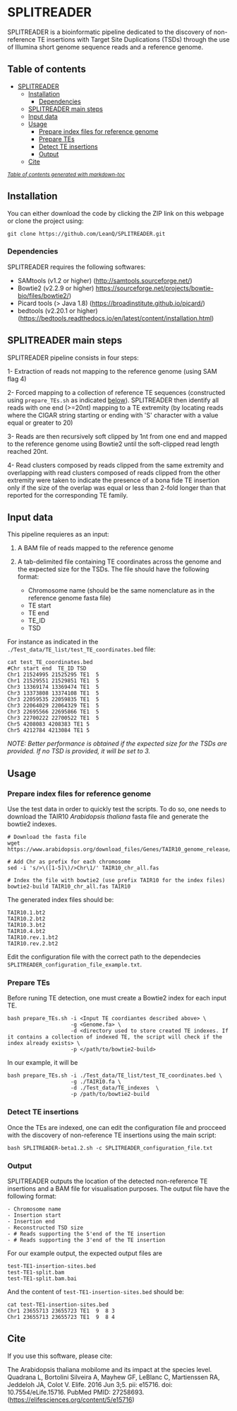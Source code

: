 # SPLITREADER

SPLITREADER is a bioinformatic pipeline dedicated to the discovery of non-reference TE insertions with Target Site Duplications (TSDs) through the use of Illumina short genome sequence reads and a reference genome.

## Table of contents
- [SPLITREADER](#splitreader)
  * [Installation](#installation)
    + [Dependencies](#dependencies)
  * [SPLITREADER main steps](#splitreader-main-steps)
  * [Input data](#input-data)
  * [Usage](#usage)
	+ [Prepare index files for reference genome](#prepare-index-files-for-reference-genome)
	+ [Prepare TEs](#prepare-tes)
	+ [Detect TE insertions](#detect-te-insertions)
	+ [Output](#output)
  * [Cite](#cite)

<small><i><a href='http://ecotrust-canada.github.io/markdown-toc/'>Table of contents generated with markdown-toc</a></i></small>


## Installation
You can either download the code by clicking the ZIP link on this webpage or clone the project using:

```
git clone https://github.com/LeanQ/SPLITREADER.git
```

### Dependencies

SPLITREADER requires the following softwares:

* SAMtools (v1.2 or higher) (http://samtools.sourceforge.net/)
* Bowtie2 (v2.2.9 or higher) https://sourceforge.net/projects/bowtie-bio/files/bowtie2/)
* Picard tools (> Java 1.8) (https://broadinstitute.github.io/picard/)
* bedtools (v2.20.1 or higher) (https://bedtools.readthedocs.io/en/latest/content/installation.html)

## SPLITREADER main steps

SPLITREADER pipeline consists in four steps: 

1- Extraction of reads not mapping to the reference genome (using SAM flag 4) 

2- Forced mapping to a collection of reference TE sequences (constructed using `prepare_TEs.sh` as indicated [below](#prepare-tes)). SPLITREADER then identify all reads with one end (>=20nt) mapping to a TE extremity (by locating reads where the CIGAR string starting or ending with 'S' character with a value equal or greater to 20)

3- Reads are then recursively soft clipped by 1nt from one end and mapped to the reference genome using Bowtie2 until the soft-clipped read length reached 20nt.

4- Read clusters composed by reads clipped from the same extremity and overlapping with read clusters composed of reads clipped from the other extremity were taken to indicate the presence of a bona fide TE insertion only if the size of the overlap was equal or less than 2-fold longer than that reported for the corresponding TE family.

## Input data

This pipeline requieres as an input:

1. A BAM file of reads mapped to the reference genome
2. A tab-delimited file containing TE coordinates across the genome and the expected size for the TSDs. The file should have the following format: 

	- Chromosome name (should be the same nomenclature as in the reference genome fasta file)
	- TE start
	- TE end
	- TE_ID
	- TSD

For instance as indicated in the `./Test_data/TE_list/test_TE_coordinates.bed` file:

```
cat test_TE_coordinates.bed
#Chr start end  TE_ID TSD
Chr1 21524995 21525295 TE1  5
Chr1 21529551 21529851 TE1  5
Chr3 13369174 13369474 TE1  5
Chr3 13373808 13374108 TE1  5
Chr3 22059535 22059835 TE1  5
Chr3 22064029 22064329 TE1  5
Chr3 22695566 22695866 TE1  5
Chr3 22700222 22700522 TE1  5
Chr5 4208083 4208383 TE1 5
Chr5 4212784 4213084 TE1 5
```

*NOTE: Better performance is obtained if the expected size for the TSDs are provided. If no TSD is provided, it will be set to 3.*

## Usage

### Prepare index files for reference genome
Use the test data in order to quickly test the scripts. To do so, one needs to download the TAIR10 *Arabidopsis thaliana* fasta file and generate the bowtie2 indexes.

```
# Download the fasta file
wget https://www.arabidopsis.org/download_files/Genes/TAIR10_genome_release/TAIR10_chromosome_files/TAIR10_chr_all.fas

# Add Chr as prefix for each chromosome
sed -i 's/>\([1-5]\)/>Chr\1/' TAIR10_chr_all.fas

# Index the file with bowtie2 (use prefix TAIR10 for the index files)
bowtie2-build TAIR10_chr_all.fas TAIR10
```

The generated index files should be:

```
TAIR10.1.bt2
TAIR10.2.bt2
TAIR10.3.bt2
TAIR10.4.bt2
TAIR10.rev.1.bt2
TAIR10.rev.2.bt2
```

Edit the configuration file with the correct path to the dependecies `SPLITREADER_configuration_file_example.txt`.

### Prepare TEs

Before runing TE detection, one must create a Bowtie2 index for each input TE. 

```
bash prepare_TEs.sh -i <Input TE coordiantes described above> \
					-g <Genome.fa> \
					-d <directory used to store created TE indexes. If it contains a collection of indexed TE, the script will check if the index already exists> \
					-p </path/to/bowtie2-build> 
```

In our example, it will be

```
bash prepare_TEs.sh -i ./Test_data/TE_list/test_TE_coordinates.bed \
					-g ./TAIR10.fa \
					-d ./Test_data/TE_indexes  \
					-p /path/to/bowtie2-build
```

### Detect TE insertions
Once the TEs are indexed, one can edit the configuration file and procceed with the discovery of non-reference TE insertions using the main script: 

```
bash SPLITREADER-beta1.2.sh -c SPLITREADER_configuration_file.txt
```

### Output

SPLITREADER outputs the location of the detected non-reference TE insertions and a BAM file for visualisation purposes. The output file have the following format: 

	- Chromosome name
	- Insertion start
	- Insertion end
	- Reconstructed TSD size
	- # Reads supporting the 5'end of the TE insertion 
	- # Reads supporting the 3'end of the TE insertion 

For our example output, the expected output files are

```
test-TE1-insertion-sites.bed
test-TE1-split.bam
test-TE1-split.bam.bai
```

And the content of `test-TE1-insertion-sites.bed` should be:

```
cat test-TE1-insertion-sites.bed
Chr1 23655713 23655723 TE1  9  8 3
Chr1 23655713 23655723 TE1  9  8 4
```

## Cite

If you use this software, please cite:

The Arabidopsis thaliana mobilome and its impact at the species level. Quadrana L, Bortolini Silveira A, Mayhew GF, LeBlanc C, Martienssen RA, Jeddeloh JA, Colot V. 
Elife. 2016 Jun 3;5. pii: e15716. doi: 10.7554/eLife.15716. PubMed PMID: 27258693. (https://elifesciences.org/content/5/e15716)





